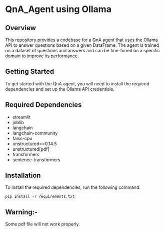 # QnA_Agent using Ollama

## Overview

This repository provides a codebase for a QnA agent that uses the Ollama API to answer questions based on a given DataFrame. The agent is trained on a dataset of questions and answers and can be fine-tuned on a specific domain to improve its performance.

## Getting Started

To get started with the QnA agent, you will need to install the required dependencies and set up the Ollama API credentials. 

## Required Dependencies

- streamlit
- joblib
- langchain
- langchain-community
- faiss-cpu
- unstructured==0.14.5
- unstructured[pdf]
- transformers
- sentence-transformers

## Installation

To install the required dependencies, run the following command:

```
pip install -r requirements.txt
```
## Warning:-
Some pdf file will not work properly.
